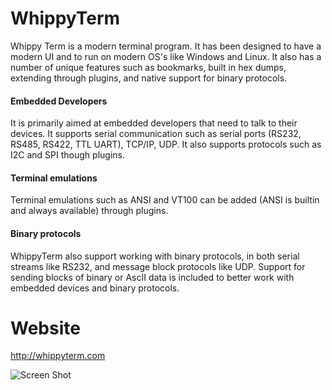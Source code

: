 # WhippyTerm
Whippy Term is a modern terminal program.  It has been designed to have
a modern UI and to run on modern OS's like Windows and Linux.  It also
has a number of unique features such as bookmarks, built in hex dumps,
extending through plugins, and native support for binary protocols.

#### Embedded Developers
It is primarily aimed at embedded developers that need to talk to their
devices. It supports serial communication such as serial ports
(RS232, RS485, RS422, TTL UART), TCP/IP, UDP. It also supports
protocols such as I2C and SPI though plugins.

#### Terminal emulations
Terminal emulations such as ANSI and VT100 can be added (ANSI is builtin
and always available) through plugins.

#### Binary protocols
WhippyTerm also support working with binary protocols, in both
serial streams like RS232, and message block protocols like UDP.
Support for sending blocks of binary or AscII data is included to
better work with embedded devices and binary protocols.

# Website
http://whippyterm.com

![Screen Shot](https://github.com/TheBeef/WhippyTerm/blob/main/Graphics/ScreenShot.gif?raw=true)
